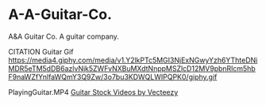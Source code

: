 # A-A-Guitar-Co.
A&A Guitar Co. A guitar company.

CITATION
Guitar Gif
https://media4.giphy.com/media/v1.Y2lkPTc5MGI3NjExNGwyYzh6YThteDNiMDR5eTM5dDB6azlvNjk5ZWFvNXBuMXdtNnppMSZlcD12MV9pbnRlcm5hbF9naWZfYnlfaWQmY3Q9Zw/3o7bu3KDWQLWIPQPK0/giphy.gif

PlayingGuitar.MP4
<a href="https://www.vecteezy.com/free-videos/guitar">Guitar Stock Videos by Vecteezy</a>